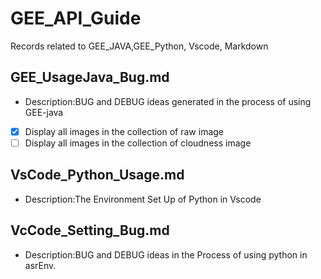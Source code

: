 # GEE_API_Guide
Records related to GEE_JAVA,GEE_Python, Vscode, Markdown
## GEE_UsageJava_Bug.md
  * Description:BUG and DEBUG ideas generated in the process of using GEE-java   
 
 - [x] Display all images in the collection of raw image
 - [ ] Display all images in the collection of cloudness image

## VsCode_Python_Usage.md
  * Description:The Environment Set Up of Python in Vscode

## VcCode_Setting_Bug.md
  * Description:BUG and DEBUG ideas in the Process of using python in asrEnv.
